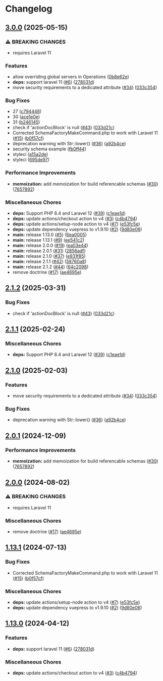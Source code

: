 # Changelog

## [3.0.0](https://github.com/genesiscz/laravel-openapi/compare/v2.1.2...v3.0.0) (2025-05-15)


### ⚠ BREAKING CHANGES

* requires Laravel 11

### Features

* allow overriding global servers in Operations ([0b8e62e](https://github.com/genesiscz/laravel-openapi/commit/0b8e62efa5988331f8f7a6453d3c5200e87bb4f9))
* **deps:** support laravel 11 ([#6](https://github.com/genesiscz/laravel-openapi/issues/6)) ([278031d](https://github.com/genesiscz/laravel-openapi/commit/278031da0d02bcc6b204ab61390e7e4c91de391d))
* move security requirements to a dedicated attribute ([#34](https://github.com/genesiscz/laravel-openapi/issues/34)) ([033c354](https://github.com/genesiscz/laravel-openapi/commit/033c354c47cab100d0bbb0354d4f0709e0484379))


### Bug Fixes

* 27 ([c794448](https://github.com/genesiscz/laravel-openapi/commit/c7944483c6a4d03e238b0e04ca6e7098bcd88ef2))
* 30 ([ace1e0e](https://github.com/genesiscz/laravel-openapi/commit/ace1e0e90b5345c98d2c985a4e284ead5760720d))
* 31 ([b246145](https://github.com/genesiscz/laravel-openapi/commit/b246145ec5cc91a18abea37f29f6bbf8da8a4cd1))
* check if 'actionDocBlock' is null  ([#43](https://github.com/genesiscz/laravel-openapi/issues/43)) ([033d21c](https://github.com/genesiscz/laravel-openapi/commit/033d21ccb221f45ee55d8ec0599d64bb28fff8f0))
* Corrected SchemaFactoryMakeCommand.php to work with Laravel 11 ([#15](https://github.com/genesiscz/laravel-openapi/issues/15)) ([b0f57cf](https://github.com/genesiscz/laravel-openapi/commit/b0f57cf0b56a0edbe686a0202631e9cfc9b8283a))
* deprecation warning with Str::lower() ([#36](https://github.com/genesiscz/laravel-openapi/issues/36)) ([a92b4ce](https://github.com/genesiscz/laravel-openapi/commit/a92b4ce171daa721c94da23e42bf02c4f5896951))
* security schema example ([fb0ff44](https://github.com/genesiscz/laravel-openapi/commit/fb0ff4455041a9b79232dfbc84794cde2323cb50))
* styleci ([a15a2de](https://github.com/genesiscz/laravel-openapi/commit/a15a2de03f3373f80bc8cfb8c0102e6e7d035b13))
* styleci ([695de97](https://github.com/genesiscz/laravel-openapi/commit/695de97810d5b0880c40c5ec558f3507abb94e6e))


### Performance Improvements

* **memoization:** add memoization for build referencable schemas ([#30](https://github.com/genesiscz/laravel-openapi/issues/30)) ([7657892](https://github.com/genesiscz/laravel-openapi/commit/765789290c4b43dedf3f7e4f96ef32cbe82a9087))


### Miscellaneous Chores

* **deps:** Support PHP 8.4 and Laravel 12 ([#39](https://github.com/genesiscz/laravel-openapi/issues/39)) ([c1eae1d](https://github.com/genesiscz/laravel-openapi/commit/c1eae1d680b1f36579f8a3c416dd6adf7883f3f9))
* **deps:** update actions/checkout action to v4 ([#3](https://github.com/genesiscz/laravel-openapi/issues/3)) ([c4b4794](https://github.com/genesiscz/laravel-openapi/commit/c4b479401102b88bd6e6ea06ba2610288dbb292d))
* **deps:** update actions/setup-node action to v4 ([#7](https://github.com/genesiscz/laravel-openapi/issues/7)) ([e53fc5e](https://github.com/genesiscz/laravel-openapi/commit/e53fc5e09aadbbc40f63cfa236155e57a23630a6))
* **deps:** update dependency vuepress to v1.9.10 ([#2](https://github.com/genesiscz/laravel-openapi/issues/2)) ([9d80e06](https://github.com/genesiscz/laravel-openapi/commit/9d80e069c75cb65fe73a5fcd6f994e3c453a15f7))
* **main:** release 1.13.0 ([#5](https://github.com/genesiscz/laravel-openapi/issues/5)) ([6ea0005](https://github.com/genesiscz/laravel-openapi/commit/6ea0005c1183cf645c88b361db816c9e5b33f6be))
* **main:** release 1.13.1 ([#9](https://github.com/genesiscz/laravel-openapi/issues/9)) ([ee541c2](https://github.com/genesiscz/laravel-openapi/commit/ee541c236aaf052d49a64442f3c3fbd8c8812977))
* **main:** release 2.0.0 ([#19](https://github.com/genesiscz/laravel-openapi/issues/19)) ([ea03e44](https://github.com/genesiscz/laravel-openapi/commit/ea03e44ce69241cd9f3d3eaf91f74105b6ce1653))
* **main:** release 2.0.1 ([#31](https://github.com/genesiscz/laravel-openapi/issues/31)) ([2856adf](https://github.com/genesiscz/laravel-openapi/commit/2856adfb18158fcc964b029ecb61be58c0675f80))
* **main:** release 2.1.0 ([#37](https://github.com/genesiscz/laravel-openapi/issues/37)) ([e931f85](https://github.com/genesiscz/laravel-openapi/commit/e931f859718cdb73473b0105fe1138a243224e20))
* **main:** release 2.1.1 ([#42](https://github.com/genesiscz/laravel-openapi/issues/42)) ([58760a8](https://github.com/genesiscz/laravel-openapi/commit/58760a870dabc49e55f2c5c1235df18447b45006))
* **main:** release 2.1.2 ([#44](https://github.com/genesiscz/laravel-openapi/issues/44)) ([64c2098](https://github.com/genesiscz/laravel-openapi/commit/64c20987ffcdadf2b4034c565349c0341c14af29))
* remove doctrine ([#17](https://github.com/genesiscz/laravel-openapi/issues/17)) ([ae4695e](https://github.com/genesiscz/laravel-openapi/commit/ae4695e9973fe6b9e70c4c132bdc324c57075635))

## [2.1.2](https://github.com/Nova-Edge/laravel-openapi/compare/v2.1.1...v2.1.2) (2025-03-31)


### Bug Fixes

* check if 'actionDocBlock' is null  ([#43](https://github.com/Nova-Edge/laravel-openapi/issues/43)) ([033d21c](https://github.com/Nova-Edge/laravel-openapi/commit/033d21ccb221f45ee55d8ec0599d64bb28fff8f0))

## [2.1.1](https://github.com/Nova-Edge/laravel-openapi/compare/v2.1.0...v2.1.1) (2025-02-24)


### Miscellaneous Chores

* **deps:** Support PHP 8.4 and Laravel 12 ([#39](https://github.com/Nova-Edge/laravel-openapi/issues/39)) ([c1eae1d](https://github.com/Nova-Edge/laravel-openapi/commit/c1eae1d680b1f36579f8a3c416dd6adf7883f3f9))

## [2.1.0](https://github.com/Nova-Edge/laravel-openapi/compare/v2.0.1...v2.1.0) (2025-02-03)


### Features

* move security requirements to a dedicated attribute ([#34](https://github.com/Nova-Edge/laravel-openapi/issues/34)) ([033c354](https://github.com/Nova-Edge/laravel-openapi/commit/033c354c47cab100d0bbb0354d4f0709e0484379))


### Bug Fixes

* deprecation warning with Str::lower() ([#36](https://github.com/Nova-Edge/laravel-openapi/issues/36)) ([a92b4ce](https://github.com/Nova-Edge/laravel-openapi/commit/a92b4ce171daa721c94da23e42bf02c4f5896951))

## [2.0.1](https://github.com/Nova-Edge/laravel-openapi/compare/v2.0.0...v2.0.1) (2024-12-09)


### Performance Improvements

* **memoization:** add memoization for build referencable schemas ([#30](https://github.com/Nova-Edge/laravel-openapi/issues/30)) ([7657892](https://github.com/Nova-Edge/laravel-openapi/commit/765789290c4b43dedf3f7e4f96ef32cbe82a9087))

## [2.0.0](https://github.com/Nova-Edge/laravel-openapi/compare/v1.13.1...v2.0.0) (2024-08-02)


### ⚠ BREAKING CHANGES

* requires Laravel 11

### Miscellaneous Chores

* remove doctrine ([#17](https://github.com/Nova-Edge/laravel-openapi/issues/17)) ([ae4695e](https://github.com/Nova-Edge/laravel-openapi/commit/ae4695e9973fe6b9e70c4c132bdc324c57075635))

## [1.13.1](https://github.com/Nova-Edge/laravel-openapi/compare/v1.13.0...v1.13.1) (2024-07-13)


### Bug Fixes

* Corrected SchemaFactoryMakeCommand.php to work with Laravel 11 ([#15](https://github.com/Nova-Edge/laravel-openapi/issues/15)) ([b0f57cf](https://github.com/Nova-Edge/laravel-openapi/commit/b0f57cf0b56a0edbe686a0202631e9cfc9b8283a))


### Miscellaneous Chores

* **deps:** update actions/setup-node action to v4 ([#7](https://github.com/Nova-Edge/laravel-openapi/issues/7)) ([e53fc5e](https://github.com/Nova-Edge/laravel-openapi/commit/e53fc5e09aadbbc40f63cfa236155e57a23630a6))
* **deps:** update dependency vuepress to v1.9.10 ([#2](https://github.com/Nova-Edge/laravel-openapi/issues/2)) ([9d80e06](https://github.com/Nova-Edge/laravel-openapi/commit/9d80e069c75cb65fe73a5fcd6f994e3c453a15f7))

## [1.13.0](https://github.com/Nova-Edge/laravel-openapi/compare/v1.12.0...v1.13.0) (2024-04-12)


### Features

* **deps:** support laravel 11 ([#6](https://github.com/Nova-Edge/laravel-openapi/issues/6)) ([278031d](https://github.com/Nova-Edge/laravel-openapi/commit/278031da0d02bcc6b204ab61390e7e4c91de391d))


### Miscellaneous Chores

* **deps:** update actions/checkout action to v4 ([#3](https://github.com/Nova-Edge/laravel-openapi/issues/3)) ([c4b4794](https://github.com/Nova-Edge/laravel-openapi/commit/c4b479401102b88bd6e6ea06ba2610288dbb292d))
